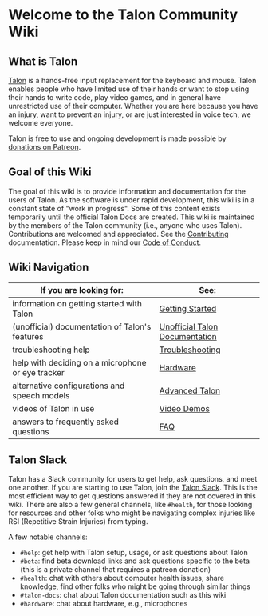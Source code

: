 # Welcome to the Talon Community Wiki

## What is Talon

[Talon](https://talonvoice.com) is a hands-free input replacement for the keyboard and mouse. Talon enables people who have limited use of their hands or want to stop using their hands to write code, play video games, and in general have unrestricted use of their computer. Whether you are here because you have an injury, want to prevent an injury, or are just interested in voice tech, we welcome everyone.

Talon is free to use and ongoing development is made possible by [donations on Patreon](https://www.patreon.com/lunixbochs).

## Goal of this Wiki
The goal of this wiki is to provide information and documentation for the users of Talon. As the software is under rapid development, this wiki is in a constant state of "work in progress". Some of this content exists temporarily until the official Talon Docs are created. This wiki is maintained by the members of the Talon community (i.e., anyone who uses Talon). Contributions are welcomed and appreciated. See the [Contributing](/CONTRIBUTING) documentation. Please keep in mind our [Code of Conduct](/CODE_OF_CONDUCT).

## Wiki Navigation

| If you are looking for: | See:   |
|---|---------|
| information on getting started with Talon | [Getting Started](/getting_started)  |
| (unofficial) documentation of Talon's features | [Unofficial Talon Documentation](/unofficial_talon_docs) |
| troubleshooting help | [Troubleshooting](/troubleshooting) |
| help with deciding on a microphone or eye tracker | [Hardware](/hardware) |
| alternative configurations and speech models | [Advanced Talon](/advanced_talon) |
| videos of Talon in use | [Video Demos](/videos) |
| answers to frequently asked questions | [FAQ](/FAQ) |

## Talon Slack
Talon has a Slack community for users to get help, ask questions, and meet one another. If you are starting to use Talon, join the [Talon Slack](https://talonvoice.com/chat). This is the most efficient way to get questions answered if they are not covered in this wiki. There are also a few general channels, like `#health`, for those looking for resources and other folks who might be navigating complex injuries like RSI (Repetitive Strain Injuries) from typing.

A few notable channels:
- `#help`: get help with Talon setup, usage, or ask questions about Talon
- `#beta`: find beta download links and ask questions specific to the beta (this is a private channel that requires a patreon donation)
- `#health`: chat with others about computer health issues, share knowledge, find other folks who might be going through similar things
- `#talon-docs`: chat about Talon documentation such as this wiki
- `#hardware`: chat about hardware, e.g., microphones
